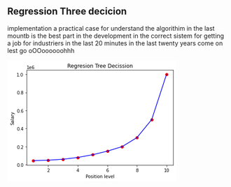 ## Regression Three decicion 

implementation a practical case for understand the algorithim in the last mountb is the best part in the development in the correct sistem for 
getting a job for industriers in the last 20 minutes in the last twenty years   come on lest go   oOOoooooohhh


![image](145515.png)
